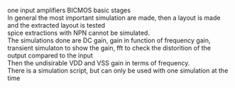one input amplifiers BICMOS basic stages\
In general the most important simulation are made, then a layout is made and the extracted layout is tested\
spice extractions with NPN cannot be simulated.\
The simulations done are DC gain, gain in function of frequency gain, transient simulaton to show the gain, fft to check the distorition of the output compared to the input\
Then the undisirable VDD and VSS gain in terms of frequency.\
There is a simulation script, but can only be used with one simulation at the time
